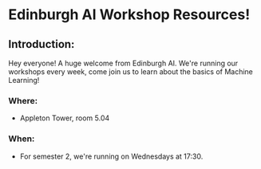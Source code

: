 # Edinburgh AI Workshop Resources!

## Introduction:
Hey everyone! A huge welcome from Edinburgh AI. We're running our workshops every week, come join us to learn about the basics of Machine Learning!

### Where:
- Appleton Tower, room 5.04

### When:
- For semester 2, we're running on Wednesdays at 17:30.

